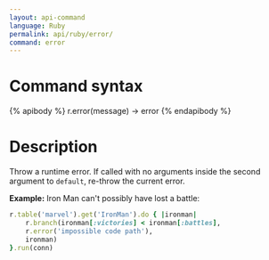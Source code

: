 ```yaml
---
layout: api-command 
language: Ruby
permalink: api/ruby/error/
command: error 
---
```


# Command syntax #

{% apibody %}
r.error(message) &rarr; error
{% endapibody %}

# Description #

Throw a runtime error. If called with no arguments inside the second argument to `default`, re-throw the current error.

__Example:__ Iron Man can't possibly have lost a battle:

```rb
r.table('marvel').get('IronMan').do { |ironman|
    r.branch(ironman[:victories] < ironman[:battles],
    r.error('impossible code path'),
    ironman)
}.run(conn)
```
